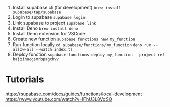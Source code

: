 1. Install supabase cli (for development)
   `brew install supabase/tap/supabase`
2. Login to supabase
   `supabase login`
3. Link supabase to project
   `supabase link`
4. Install Deno
   `brew install deno`
5. Install Deno extension for VSCode
6. Create new function
   `supabase functions new my_function`
7. Run function locally
   `cd supabase/functions/my_function`
   `deno run --allow-all --watch index.ts`
8. Deploy function
   `supabase functions deploy my_function --project-ref bajqihucgsmrbpagxhvv`

# Tutorials

https://supabase.com/docs/guides/functions/local-development
https://www.youtube.com/watch?v=lFhU3L8VoSQ
